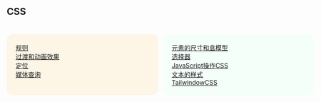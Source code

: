 ##   CSS

<style>
    main{
        width: 90vw;
        display: flex;
        flex-wrap: wrap;
        gap:10px;
    }

    section{
        min-width: 300px;
        max-width: 600px; 
        margin-top:20px;
        display: flex;
        flex-direction: column;
        background: oldLace;
        padding: 20px;
        border-radius: 15px;
    }
</style>

<main>

<section style="background:oldLace;">
<a href="../前端/CSS——规则.md">规则</a>
<a href="../前端/CSS——过渡和动画效果.md">过渡和动画效果</a>
<a href="../前端/CSS——定位.md">定位</a>
<a href="../前端/CSS——媒体查询.md">媒体查询</a>
</section>

<section style="background:MintCream">
<a href="../前端/CSS——元素的尺寸和盒模型.md">元素的尺寸和盒模型</a>
<a href="../前端/CSS——选择器.md">选择器</a>
<a href="../前端/CSS——JavaScript操作CSS.md">JavaScript操作CSS</a>
<a href="../前端/CSS——文本的样式.md">文本的样式</a>
<a href="../前端/CSS——TailwindowCSS.md">TailwindowCSS</a>
</section>

</main>